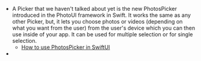 - A Picker that we haven't talked about yet is the new PhotosPicker introduced in the PhotoUI framework in Swift. It works the same as any other Picker, but, it lets you choose photos or videos (depending on what you want from the user) from the user's device which you can then use inside of your app. It can be used for multiple selection or for single selection.
	- [How to use PhotosPicker in SwiftUI](https://www.youtube.com/watch?v=IZEYVX4vTOA&list=PLwvDm4Vfkdphr2Dl4sY4rS9PLzPdyi8PM&index=18)
- 